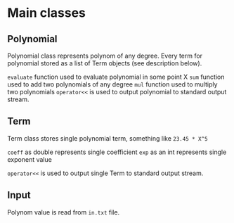 # Main classes

## Polynomial

Polynomial class represents polynom of any degree. Every term for polynomial stored as a
list of Term objects (see description below).

`evaluate` function used to evaluate polynomial in some point X
`sum` function used to add two polynomials of any degree
`mul` function used to multiply two polynomials
`operator<<` is used to output polynomial to standard output stream.


## Term

Term class stores single polynomial term, something like `23.45 * X^5`

`coeff` as double represents single coefficient
`exp` as an int represents single exponent value

`operator<<` is used to output single Term  to standard output stream.


## Input

Polynom value is read from `in.txt` file.